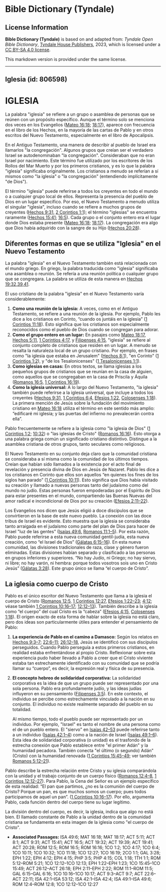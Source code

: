 # Bible Dictionary (Tyndale)

## License Information

**Bible Dictionary (Tyndale)** is based on and adapted from: _Tyndale Open Bible Dictionary_, [Tyndale House Publishers](https://tyndaleopenresources.com/), 2023, which is licensed under a [CC BY-SA 4.0 license](https://creativecommons.org/licenses/by-sa/4.0/legalcode.en).

This markdown version is provided under the same license.



--------------------------------

## Iglesia (id: 806598)

IGLESIA
=======

La palabra "iglesia" se refiere a un grupo o asamblea de personas que se reúnen con un propósito específico. Aunque el término solo se menciona dos veces en los Evangelios ([Mateo 16:18](https://ref.ly/Matt16:18); [18:17](https://ref.ly/Matt18:17)), aparece con frecuencia en el libro de los Hechos, en la mayoría de las cartas de Pablo y en otros escritos del Nuevo Testamento, especialmente en el libro de Apocalipsis.

En el Antiguo Testamento, una manera de describir al pueblo de Israel era llamarlos "la congregación". Algunos grupos que creían ser el verdadero Israel se autodenominaban "la congregación". Consideraban que no eran Israel por nacimiento. Este término fue utilizado por los escritores de los Rollos del Mar Muerto y por los primeros cristianos, y es lo que la palabra "iglesia" significaba originalmente. Los cristianos a menudo se referían a sí mismos como "la iglesia" o "la congregación" (entendiendo implícitamente "de Dios").

El término "iglesia" puede referirse a todos los creyentes en todo el mundo o a cualquier grupo local de ellos. Representa la presencia del pueblo de Dios en un lugar específico. Por eso, el Nuevo Testamento a menudo utiliza el singular "iglesia", incluso cuando se refiere a muchos grupos de creyentes ([Hechos 9:31,](https://ref.ly/Acts9:31) [2 Corintios 1:1](https://ref.ly/2Cor1:1)); el término "iglesias" se encuentra raramente ([Hechos 15:41](https://ref.ly/Acts15:41); [16:5](https://ref.ly/Acts16:5)). Cada grupo o el conjunto entero era el lugar donde Dios estaba presente ([Mateo 16:18](https://ref.ly/Matt16:18); [18:17](https://ref.ly/Matt18:17)). La congregación era algo que Dios había adquirido con la sangre de su Hijo ([Hechos 20:28](https://ref.ly/Acts20:28)).

Diferentes formas en que se utiliza "Iglesia" en el Nuevo Testamento
--------------------------------------------------------------------

La palabra "iglesia" en el Nuevo Testamento también está relacionada con el mundo griego. En griego, la palabra traducida como "iglesia" significaba una asamblea o reunión. Se refería a una reunión política o cualquier grupo que se congregara. La palabra se utiliza de esta manera en [Hechos 19:32,39,41](https://ref.ly/Acts19:32,Acts19:39,Acts19:41).

El uso cristiano de la palabra "iglesia" en el Nuevo Testamento varía considerablemente:

1. **Como una reunión de la iglesia:** A veces, como en el Antiguo Testamento, se refiere a una reunión de la iglesia. Por ejemplo, Pablo les dice a los cristianos en Corinto, “cuando os juntáis en la iglesia” ([1 Corintios 11:18](https://ref.ly/1Cor11:18)). Esto significa que los cristianos son especialmente reconocidos como el pueblo de Dios cuando se congregan para adorar.
2. **Como el grupo entero en un lugar:** En pasajes como [Mateo 18:17](https://ref.ly/Matt18:17), [Hechos 5:11](https://ref.ly/Acts5:11), [1 Corintios 4:17](https://ref.ly/1Cor4:17), y [Filipenses 4:15](https://ref.ly/Phil4:15), "iglesia" se refiere al conjunto completo de cristianos que residen en un lugar. A menudo se resalta la naturaleza local de un grupo cristiano. Por ejemplo, en frases como "la iglesia que estaba en Jerusalem" ([Hechos 8:1](https://ref.ly/Acts8:1)), "en Corinto" ([1 Corintios 1:2](https://ref.ly/1Cor1:2)), y "de los Tesalonicenses" ([1 Tesalonicenses 1:1](https://ref.ly/1Thess1:1)).
3. **Como iglesias en casas:** En otros textos, se llama iglesias a los pequeños grupos de cristianos que se reunían en la casa de alguien, como aquellos que se congregaban en la casa de Priscila y Áquila ([Romanos 16:5,](https://ref.ly/Rom16:5) [1 Corintios 16:19](https://ref.ly/1Cor16:19)).
4. **Como la iglesia universal:** A lo largo del Nuevo Testamento, "la iglesia" también puede referirse a la iglesia universal, que incluye a todos los creyentes ([Hechos 9:31,](https://ref.ly/Acts9:31) [1 Corintios 6:4,](https://ref.ly/1Cor6:4) [Efesios 1:22,](https://ref.ly/Eph1:22) [Colosenses 1:18](https://ref.ly/Col1:18)). La primera mención de Jesús sobre la fundación del movimiento cristiano en [Mateo 16:18](https://ref.ly/Matt16:18) utiliza el término en este sentido más amplio: “edificaré mi iglesia; y las puertas del infierno no prevalecerán contra ella”.

Pablo frecuentemente se refiere a la iglesia como "la iglesia de Dios" ([1 Corintios 1:2](https://ref.ly/1Cor1:2); [10:32](https://ref.ly/1Cor10:32)) o "las iglesias de Cristo" ([Romanos 16:16](https://ref.ly/Rom16:16)). Esto otorga a una palabra griega común un significado cristiano distintivo. Distingue a la asamblea cristiana de otros grupos, tanto seculares como religiosos.

El Nuevo Testamento en su conjunto deja claro que la comunidad cristiana se consideraba a sí misma como la comunidad de los últimos tiempos. Creían que habían sido llamados a la existencia por el acto final de revelación y presencia divina de Dios en Jesús de Nazaret. Pablo les dice a los cristianos en Corinto que ellos son aquellos “en quienes los fines de los siglos han parado” ([1 Corintios 10:11](https://ref.ly/1Cor10:11)). Esto significa que Dios había visitado su creación y llamado a nuevas personas tanto del judaísmo como del mundo no judío. Estas personas fueron empoderadas por el Espíritu de Dios para estar presentes en el mundo, compartiendo las Buenas Nuevas del amor radical e incondicional de Dios por su creación ([Efesios 2:11–22](https://ref.ly/Eph2:11-Eph2:22)).

Los Evangelios nos dicen que Jesús eligió a doce discípulos que se convirtieron en la base de este nuevo pueblo. La conexión con las doce tribus de Israel es evidente. Esto muestra que la iglesia se consideraba tanto arraigada en el judaísmo como parte del plan de Dios para hacer de Israel "luz de las gentes" ([Isaías 49:6,](https://ref.ly/Isa49:6) [Romanos 11:1–5](https://ref.ly/Rom11:1-Rom11:5)). Por esta razón, Pablo puede referirse a esta nueva comunidad gentil\-judía, esta nueva creación, como “el Israel de Dios” ([Gálatas 6:15–16](https://ref.ly/Gal6:15-Gal6:16)). En esta nueva comunidad, las divisiones tradicionales de raza, clase y género fueron eliminadas. Estas divisiones habían separado y clasificado a las personas en grupos inferiores y superiores. “No hay Judío, ni Griego; no hay siervo, ni libre; no hay varón, ni hembra: porque todos vosotros sois uno en Cristo Jesús” ([Gálatas 3:28](https://ref.ly/Gal3:28)). Este grupo único se llama “el cuerpo de Cristo”.

La iglesia como cuerpo de Cristo
--------------------------------

Pablo es el único escritor del Nuevo Testamento que llama a la iglesia el cuerpo de Cristo ([Romanos 12:5,](https://ref.ly/Rom12:5) [1 Corintios 12:27,](https://ref.ly/1Cor12:27) [Efesios 1:22–23](https://ref.ly/Eph1:22-Eph1:23); [4:12](https://ref.ly/Eph4:12); véase también [1 Corintios 10:16–17](https://ref.ly/1Cor10:16-1Cor10:17); [12:12–13](https://ref.ly/1Cor12:12-1Cor12:13)). También describe a la iglesia como “el cuerpo” del cual Cristo es la “cabeza” ([Efesios 4:15,](https://ref.ly/Eph4:15) [Colosenses 1:18](https://ref.ly/Col1:18)). El origen exacto de esta forma de hablar sobre la iglesia no está claro, pero dos ideas son particularmente útiles para entender el pensamiento de Pablo:

1. **La experiencia de Pablo en el camino a Damasco:** Según los relatos en [Hechos 9:3–7](https://ref.ly/Acts9:3-Acts9:7); [22:6–11](https://ref.ly/Acts22:6-Acts22:11); [26:12–18](https://ref.ly/Acts26:12-Acts26:18), Jesús se identificó con sus discípulos perseguidos. Cuando Pablo perseguía a estos primeros cristianos, en realidad estaba enfrentándose al propio Cristo. Reflexionar sobre esta experiencia pudo haber llevado a Pablo a creer que el Cristo viviente estaba tan estrechamente identificado con su comunidad que se podría llamar su “cuerpo”, es decir, la expresión real y física de su presencia.
2. **El concepto hebreo de solidaridad corporativa:** La solidaridad corporativa es la idea de que un grupo puede ser representado por una sola persona. Pablo era profundamente judío, y las ideas judías influyeron en su pensamiento ([Filipenses 3:5](https://ref.ly/Phil3:5)). En este contexto, el individuo se percibe como estrechamente vinculado a la nación en su conjunto. El individuo no existe realmente separado del pueblo en su totalidad.

    Al mismo tiempo, todo el pueblo puede ser representado por un individuo. Por ejemplo, "Israel" es tanto el nombre de una persona como el de un pueblo entero. El "siervo" en [Isaías 42–53](https://ref.ly/Isa42:1-Isa53:12) puede referirse tanto a un individuo ([Isaías 42:1–4](https://ref.ly/Isa42:1-Isa42:4)) como a la nación de Israel ([Isaías 49:1–6](https://ref.ly/Isa49:1-Isa49:6)). Esta idea de solidaridad corporativa (o unidad) es el trasfondo de la estrecha conexión que Pablo establece entre "el primer Adán" y la humanidad pecadora. También conecta "el último (o segundo) Adán" (Cristo) con la humanidad renovada ([1 Corintios 15:45–49](https://ref.ly/1Cor15:45-1Cor15:49); ver también [Romanos 5:12–21](https://ref.ly/Rom5:12-Rom5:21)).

Pablo describe la estrecha relación entre Cristo y su iglesia comparándola con la unidad y el trabajo conjunto de un cuerpo físico ([Romanos 12:4–8,](https://ref.ly/Rom12:4-Rom12:8) [1 Corintios 12:12–27](https://ref.ly/1Cor12:12-1Cor12:27)). Para Pablo, la Cena del Señor es un ejemplo específico de esta realidad: “El pan que partimos, ¿no es la comunión del cuerpo de Cristo? Porque un pan, es que muchos somos un cuerpo; pues todos participamos de aquel un pan”. ([1 Corintios 10:16–17](https://ref.ly/1Cor10:16-1Cor10:17)). Por ello, argumenta Pablo, cada función dentro del cuerpo tiene su lugar legítimo.

La división dentro del cuerpo, es decir, la iglesia, indica que algo no está bien. El llamado constante de Pablo a la unidad dentro de la comunidad cristiana se fundamenta en esta imagen de la iglesia como "el cuerpo de Cristo".

* **Associated Passages:** ISA 49:6; MAT 16:18; MAT 18:17; ACT 5:11; ACT 8:1; ACT 9:31; ACT 15:41; ACT 16:5; ACT 19:32; ACT 19:39; ACT 19:41; ACT 20:28; ROM 12:5; ROM 16:5; ROM 16:16; 1CO 1:2; 1CO 4:17; 1CO 6:4; 1CO 10:11; 1CO 10:32; 1CO 11:18; 1CO 12:27; 1CO 16:19; 2CO 1:1; GAL 3:28; EPH 1:22; EPH 4:12; EPH 4:15; PHP 3:5; PHP 4:15; COL 1:18; 1TH 1:1; ROM 5:12–ROM 5:21; 1CO 12:12–1CO 12:13; EPH 1:22–EPH 1:23; 1CO 15:45–1CO 15:49; ACT 26:12–ACT 26:18; EPH 2:11–EPH 2:22; ROM 11:1–ROM 11:5; GAL 6:15–GAL 6:16; 1CO 10:16–1CO 10:17; ACT 9:3–ACT 9:7; ACT 22:6–ACT 22:11; ISA 42:1–ISA 53:12; ISA 42:1–ISA 42:4; ISA 49:1–ISA 49:6; ROM 12:4–ROM 12:8; 1CO 12:12–1CO 12:27


